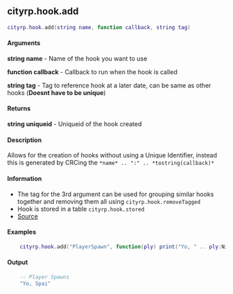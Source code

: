 
## cityrp.hook.add

```lua
cityrp.hook.add(string name, function callback, string tag)
```

#### Arguments

**string name** - Name of the hook you want to use

**function callback** - Callback to run when the hook is called

**string tag** - Tag to reference hook at a later date, can be same as other hooks (**Doesnt have to be unique**)

#### Returns

**string uniqueid** - Uniqueid of the hook created

#### Description
Allows for the creation of hooks without using a Unique Identifier, instead this is generated by CRCing the `*name* .. ":" .. *tostring(callback)*`

#### Information
* The tag for the 3rd argument can be used for grouping similar hooks together and removing them all using `cityrp.hook.removeTagged`
* Hook is stored in a table `cityrp.hook.stored`
* [Source](https://app.assembla.com/spaces/roleplaygamemode/subversion/source/HEAD/gamemode/core/libraries/sh_hook.lua#ln10)

#### Examples
```lua
	cityrp.hook.add("PlayerSpawn", function(ply) print("Yo, " .. ply:Nick()) end, "PlayerGreeting")
```

#### Output
```lua
	-- Player Spawns
	"Yo, Spai"
```
